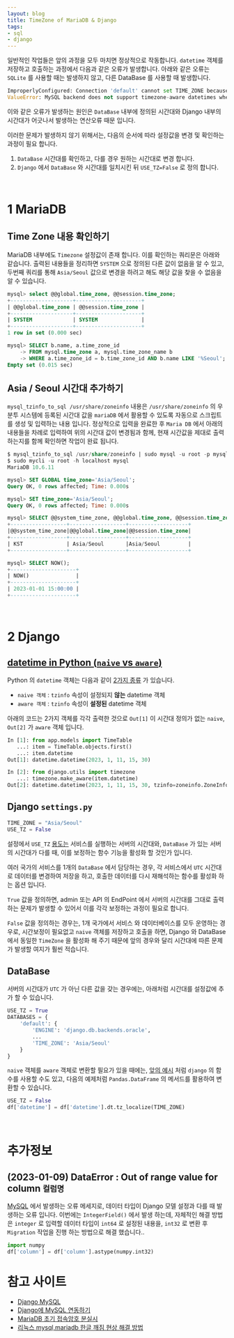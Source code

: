 ```yaml
---
layout: blog
title: TimeZone of MariaDB & Django 
tags:
- sql
- django
---
```


일반적인 작업들은 앞의 과정을 모두 마치면 정상적으로 작동합니다. `datetime` 객체를 저장하고 호출하는 과정에서 다음과 같은 오류가 발생합니다. 아래와 같은 오류는 `SQLite` 를 사용할 때는 발생하지 않고, 다른 DataBase 를 사용할 때 발생합니다.

```python
ImproperlyConfigured: Connection 'default' cannot set TIME_ZONE because USE_TZ is False.
ValueError: MySQL backend does not support timezone-aware datetimes when USE_TZ is False.
```

이와 같은 오류가 발생하는 원인은 <span style="color:var(--strong);">`DataBase` 내부에 정의된 시간대<span>와 <span style="color:var(--strong);">Django 내부의 시간대가 어긋나서 발생하는 연산오류</span> 때문 입니다.

이러한 문제가 발생하지 않기 위해서는, 다음의 순서에 따라 설정값을 변경 및 확인하는 과정이 필요 합니다.
1. `DataBase` 시간대를 확인하고, 다를 경우 원하는 시간대로 변경 합니다.
2. `Django` 에서 `DataBase` 와 시간대를 일치시킨 뒤 `USE_TZ=False` 로 정의 합니다.


<br />

# 1 MariaDB

## Time Zone 내용 확인하기

MariaDB 내부에도 `Timezone` 설정값이 존재 합니다. 이를 확인하는 쿼리문은 아래와 같습니다. 출력된 내용들을 정리하면 `SYSTEM` 으로 정의된 다른 값이 없음을 알 수 있고, 두번째 쿼리를 통해 `Asia/Seoul` 값으로 변경을 하려고 해도 해당 값을 찾을 수 없음을 알 수 있습니다.

```sql
mysql> select @@global.time_zone, @@session.time_zone;
+--------------------+---------------------+
| @@global.time_zone | @@session.time_zone |
+--------------------+---------------------+
| SYSTEM             | SYSTEM              |
+--------------------+---------------------+
1 row in set (0.000 sec)

mysql> SELECT b.name, a.time_zone_id 
    -> FROM mysql.time_zone a, mysql.time_zone_name b 
    -> WHERE a.time_zone_id = b.time_zone_id AND b.name LIKE '%Seoul';
Empty set (0.015 sec)
```

## Asia / Seoul 시간대 추가하기

`mysql_tzinfo_to_sql /usr/share/zoneinfo` 내용은 `/usr/share/zoneinfo` 의 우분투 시스템에 등록된 시간대 값을 `mariaDB` 에서 활용할 수 있도록 자동으로 스크립트를 생성 및 입력하는 내용 입니다. 정상적으로 입력을 완료한 후 `Maria DB` 에서 아래의 내용들을 차례로 입력하여 위의 시간대 값이 변경됨과 함께, 현재 시간값을 제대로 출력하는지를 함께 확인하면 작업이 완료 됩니다.

```sql
$ mysql_tzinfo_to_sql /usr/share/zoneinfo | sudo mysql -u root -p mysql
$ sudo mycli -u root -h localhost mysql
MariaDB 10.6.11

mysql> SET GLOBAL time_zone='Asia/Seoul';
Query OK, 0 rows affected; Time: 0.000s

mysql> SET time_zone='Asia/Seoul';
Query OK, 0 rows affected; Time: 0.000s

mysql> SELECT @@system_time_zone, @@global.time_zone, @@session.time_zone;
+------------------+------------------+-------------------+
|@@system_time_zone|@@global.time_zone|@@session.time_zone|
+------------------+------------------+-------------------+
| KST              | Asia/Seoul       |Asia/Seoul         |
+------------------+------------------+-------------------+

mysql> SELECT NOW();
+---------------------+
| NOW()               |
+---------------------+
| 2023-01-01 15:00:00 |
+---------------------+
```

<br/>

# 2 Django

## [datetime in Python (`naive` vs `aware`)](https://ctsictai.medium.com/django-time-zone-issue-6046d24a51e7)

Python 의 `datetime` 객체는 다음과 같이 [2가지 종류](https://ctsictai.medium.com/django-time-zone-issue-6046d24a51e7) 가 있습니다.
- `naive 객체` : `tzinfo` 속성이 설정되지 **<span style="color:var(--accent);">않는</span>** datetime 객체
- `aware 객체` : `tzinfo` 속성이 **<span style="color:var(--strong);">설정된</span>** datetime 객체

아래의 코드는 2가지 객체를 각각 출력한 것으로 `Out[1]` 이 시간대 정의가 없는 `naive`, `Out[2]` 가 `aware` 객체 입니다.

```python
In [1]: from app.models import TimeTable
   ...: item = TimeTable.objects.first()
   ...: item.datetime
Out[1]: datetime.datetime(2023, 1, 11, 15, 30)

In [2]: from django.utils import timezone
   ...: timezone.make_aware(item.datetime)
Out[2]: datetime.datetime(2023, 1, 11, 15, 30, tzinfo=zoneinfo.ZoneInfo(key='Asia/Seoul'))
```

## Django `settings.py`

```python
TIME_ZONE = "Asia/Seoul"
USE_TZ = False
```

설정에서 `USE_TZ` [용도는](https://docs.djangoproject.com/en/4.1/topics/i18n/timezones/) 서비스를 실행하는 서버의 시간대와, `DataBase` 가 있는 서버의 시간대가 다를 때, 이를 보정하는 함수 기능을 활성화 할 것인가 입니다. 

여러 국가의 서비스를 1개의 `DataBase` 에서 담당하는 경우, 각 서비스에서 `UTC` 시간대로 데이터를 변경하여 저장을 하고, 호출한 데이터를 다시 재해석하는 함수를 활성화 하는 옵션 입니다.

`True` 값을 정의하면, admin 또는 API 의 EndPoint 에서 서버의 시간대를 그대로 출력하는 문제가 발생할 수 있어서 이를 각각 보정하는 과정이 필요로 합니다.

`False` 값을 정의하는 경우는, 1개 국가에서 서비스 와 데이터베이스를 모두 운영하는 경우로, 시간보정이 필요없고 `naive` 객체를 저장하고 호출을 하면, Django 와 DataBase 에서 동일한 `TimeZone` 을 활성화 해 주기 때문에 앞의 경우와 달리 시간대에 따른 문제가 발생할 여지가 훨씬 적습니다. 

## DataBase

서버의 시간대가 `UTC` 가 아닌 다른 값을 갖는 경우에는, 아래처럼 시간대를 설정값에 추가 할 수 있습니다.
```python
USE_TZ = True
DATABASES = {
    'default': {
        'ENGINE': 'django.db.backends.oracle',
        ...
        'TIME_ZONE': 'Asia/Seoul'
    }
}
```

`naive` 객체를 `aware` 객체로 변환할 필요가 있을 때에는, [앞의 예시](https://workingninja.com/getting-time-right-django) 처럼 `django` 의 함수를 사용할 수도 있고, 다음의 예제처럼 `Pandas.DataFrame` 의 메서드를 활용하여 변환할 수 있습니다.

```python
USE_TZ = False
df['datetime'] = df['datetime'].dt.tz_localize(TIME_ZONE)
```

<br/>

# 추가정보

## (2023-01-09) DataError : Out of range value for column `컬럼명`
[MySQL](https://install-django.tistory.com/21) 에서 발생하는 오류 메세지로, 데이터 타입이 Django 모델 설정과 다를 때 발생하는 오류 입니다. 이번에는 `IntegerField()` 에서 발생 하는데, 자체적인 해결 방법은 `integer` 로 입력할 데이터 타입이 `int64` 로 설정된 내용을, `int32` 로 변환 후 `Migration` 작업을 진행 하는 방법으로 해결 했습니다..

```python
import numpy
df['column'] = df['column'].astype(numpy.int32)
```


# 참고 사이트
- [Django MySQL](https://django-mysql.readthedocs.io/en/latest/cache.html)
- [Django에 MySQL 연동하기](https://daphne-dev.github.io/2020/10/01/django-mysql/)
- [MariaDB 초기 접속암호 분실시](https://funfunit.tistory.com/104)
- [리눅스 mysql,mariadb 한글 깨짐 현상 해결 방법](https://heum-story.tistory.com/34)
